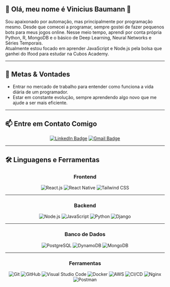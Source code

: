 ## 🗻 Olá, meu nome é Vinicius Baumann 🎑

Sou apaixonado por automação, mas principalmente por programação mesmo. Desde que comecei a programar, sempre gostei de fazer pequenos bots para meus jogos online. Nesse meio tempo, aprendi por conta própria Python, R, MongoDB e o básico de Deep Learning, Neural Networks e Séries Temporais.  
Atualmente estou focado em aprender JavaScript e Node.js pela bolsa que ganhei do Ifood para estudar na Cubos Academy.

---

## 🎯 Metas & Vontades

- Entrar no mercado de trabalho para entender como funciona a vida diária de um programador.
- Estar em constante evolução, sempre aprendendo algo novo que me ajude a ser mais eficiente.

---

## 📫 Entre em Contato Comigo

<div align="center">

[![LinkedIn Badge](https://img.shields.io/badge/-LinkedIn-%230077B5?style=for-the-badge&logo=linkedin&logoColor=white)](https://www.linkedin.com/in/viniciusbaumann/)
[![Gmail Badge](https://img.shields.io/badge/-Gmail-red?style=for-the-badge&logo=Gmail&logoColor=white)](mailto:victor.jose.lopes.navarro@gmail.com)

</div>

---

## 🛠️ Linguagens e Ferramentas

<div align="center">

### **Frontend**

![React.js](https://img.shields.io/badge/React.js-61DAFB?style=for-the-badge&logo=react&logoColor=white)
![React Native](https://img.shields.io/badge/React%20Native-20232A?style=for-the-badge&logo=react&logoColor=61DAFB)
![Tailwind CSS](https://img.shields.io/badge/Tailwind%20CSS-38B2AC?style=for-the-badge&logo=tailwind-css&logoColor=white)

---

### **Backend**

![Node.js](https://img.shields.io/badge/node.js-6DA55F?style=for-the-badge&logo=node.js&logoColor=white)
![JavaScript](https://img.shields.io/badge/JavaScript-F7DF1E?style=for-the-badge&logo=javascript&logoColor=black)
![Python](https://img.shields.io/badge/Python-3776AB?style=for-the-badge&logo=python&logoColor=white)
![Django](https://img.shields.io/badge/Django-092E20?style=for-the-badge&logo=django&logoColor=white)

---

### **Banco de Dados**

![PostgreSQL](https://img.shields.io/badge/postgresql-336791?style=for-the-badge&logo=postgresql&logoColor=white)
![DynamoDB](https://img.shields.io/badge/DynamoDB-4053D6?style=for-the-badge&logo=amazon-dynamodb&logoColor=white)
![MongoDB](https://img.shields.io/badge/MongoDB-47A248?style=for-the-badge&logo=mongodb&logoColor=white)

---

### **Ferramentas**

![Git](https://img.shields.io/badge/git-F05032?style=for-the-badge&logo=git&logoColor=white)
![GitHub](https://img.shields.io/badge/GitHub-181717?style=for-the-badge&logo=github&logoColor=white)
![Visual Studio Code](https://img.shields.io/badge/VSCode-007ACC?style=for-the-badge&logo=visual-studio-code&logoColor=white)
![Docker](https://img.shields.io/badge/Docker-2496ED?style=for-the-badge&logo=docker&logoColor=white)
![AWS](https://img.shields.io/badge/AWS-232F3E?style=for-the-badge&logo=amazon-aws&logoColor=white)
![CI/CD](https://img.shields.io/badge/CI%2FCD-555?style=for-the-badge)
![Nginx](https://img.shields.io/badge/Nginx-009639?style=for-the-badge&logo=nginx&logoColor=white)
![Postman](https://img.shields.io/badge/Postman-FF6C37?style=for-the-badge&logo=postman&logoColor=white)

</div>
